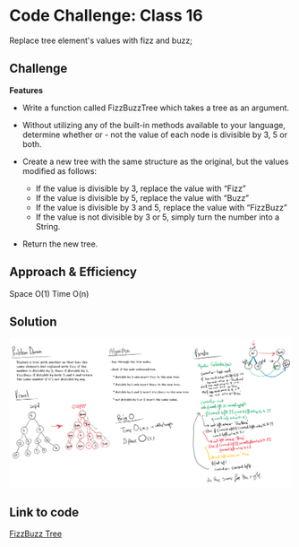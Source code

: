 # Code Challenge: Class 16

Replace tree element's values with fizz and buzz;

## Challenge

**Features** 
 - Write a function called FizzBuzzTree which takes a tree as an argument.

 - Without utilizing any of the built-in methods available to your language, determine whether or - not the value of each node is divisible by 3, 5 or both. 

 - Create a new tree with the same structure as the original, but the values modified as follows:
   * If the value is divisible by 3, replace the value with “Fizz”
   * If the value is divisible by 5, replace the value with “Buzz”
   * If the value is divisible by 3 and 5, replace the value with “FizzBuzz”
   * If the value is not divisible by 3 or 5, simply turn the number into a String.
- Return the new tree.

## Approach & Efficiency
Space O(1) Time O(n)

## Solution
![fizz-buzz-tree](../assets/fizz-buzz-tree.png)

## Link to code
[FizzBuzz Tree](./fizz-buzz-tree.js)